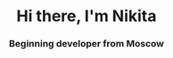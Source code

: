 <div id="header" align="center">
	<h1>Hi there, I'm Nikita</h1>
	<h3>Beginning developer from Moscow</h3>
</div>
